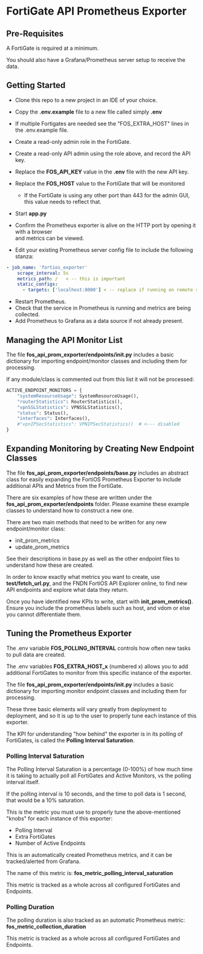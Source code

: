 # FortiGate API Prometheus Exporter

## Pre-Requisites

A FortiGate is required at a minimum.

You should also have a Grafana/Prometheus server setup to receive the data. 


## Getting Started

* Clone this repo to a new project in an IDE of your choice.
* Copy the **.env.example** file to a new file called simply **.env**
* If multiple Fortigates are needed see the "FOS_EXTRA_HOST" lines in the .env.example file.
* Create a read-only admin role in the FortiGate.
* Create a read-only API admin using the role above, and record the API key.
* Replace the **FOS_API_KEY** value in the **.env** file with the new API key.
* Replace the **FOS_HOST** value to the FortiGate that will be monitored

    * If the FortiGate is using any other port than 443 for the admin GUI, this value needs to reflect that.

* Start **app.py**
* Confirm the Prometheus exporter is alive on the HTTP port by opening it with a browser  
  and metrics can be viewed. 
* Edit your existing Prometheus server config file to include the following stanza:

```yaml
- job_name: 'fortios_exporter'
    scrape_interval: 5s
    metrics_path: /   < -- this is important
    static_configs:
      - targets: ['localhost:8000'] < -- replace if running on remote server or different port
```

* Restart Prometheus.
* Check that the service in Prometheus is running and metrics are being collected.
* Add Prometheus to Grafana as a data source if not already present. 

## Managing the API Monitor List

The file **fos_api_prom_exporter/endpoints/__init__.py** includes a basic dictionary for importing
endpoint/monitor classes and including them for processing.

If any module/class is commented out from this list it will not be processed:

```python
ACTIVE_ENDPOINT_MONITORS = {
    "systemResourceUsage": SystemResourceUsage(),
    "routerStatistics": RouterStatistics(),
    "vpnSSLStatistics": VPNSSLStatistics(),
    "status": Status(),
    "interfaces": Interfaces(),
    #"vpnIPSecStatistics": VPNIPSecStatistics()  # <--- disabled
}
```

## Expanding Monitoring by Creating New Endpoint Classes

The file **fos_api_prom_exporter/endpoints/base.py** includes an abstract class for easily 
expanding the FortiOS Prometheus
Exporter to include additional APIs and Metrics from the FortiGate.

There are six examples of how these are written under the **fos_api_prom_exporter/endpoints** folder. Please examine 
these example classes to understand how to construct a new one.

There are two main methods that need to be written for any new endpoint/monitor class: 

* init_prom_metrics
* update_prom_metrics

See their descriptions in base.py as well as the other endpoint files to understand how these are created.

In order to know exactly what metrics you want to create, use **test/fetch_url.py**, and the FNDN FortiOS API Explorer online,
to find new API endpoints and explore what data they return.

Once you have identified new KPIs to write, start with **init_prom_metrics()**. Ensure you include the prometheus labels
such as host, and vdom or else you cannot differentiate them. 


## Tuning the Prometheus Exporter

The .env variable **FOS_POLLING_INTERVAL** controls how often new tasks to pull data are created. 

The .env variables **FOS_EXTRA_HOST_x** (numbered x) allows you to add additional FortiGates to monitor from this
specific instance of the exporter.

The file **fos_api_prom_exporter/endpoints/__init__.py** includes a basic dictionary for importing
monitor endpoint classes and including them for processing.

These three basic elements will vary greatly from deployment to deployment, and so it is up to the user to properly tune
each instance of this exporter.

The KPI for understanding "how behind" the exporter is in its polling of FortiGates, is called the **Polling Interval Saturation**.

### Polling Interval Saturation

The Polling Interval Saturation is a percentage (0-100%) of how much time it is taking to actually poll all FortiGates
and Active Monitors, vs the polling interval itself.

If the polling interval is 10 seconds, and the time to poll data is 1 second, that would be a 10% saturation.

This is the metric you must use to properly tune the above-mentioned "knobs" for each instance of this exporter:

* Polling Interval
* Extra FortiGates
* Number of Active Endpoints

This is an automatically created Prometheus metrics, and it can be tracked/alerted from Grafana. 

The name of this metric is: **fos_metric_polling_interval_saturation**

This metric is tracked as a whole across all configured FortiGates and Endpoints.

### Polling Duration

The polling duration is also tracked as an automatic Prometheus metric: **fos_metric_collection_duration**

This metric is tracked as a whole across all configured FortiGates and Endpoints.